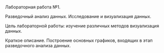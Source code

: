 Лабораторная работа №1.

Разведочный анализ данных. Исследование и визуализация данных.

Цель лабораторной работы: изучение различных методов визуализация данных.

Краткое описание. Построение основных графиков, входящих в этап разведочного анализа данных.
